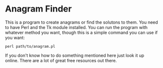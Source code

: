 # Anagram Finder

This is a program to create anagrams or find the solutons to them. You need to have Perl and the Tk module installed. You can run the program with whatever method you want, though this is a simple command you can use if you want:

    perl path/to/anagram.pl

If you don't know how to do something mentioned here just look it up online. There are a lot of great free resources out there.